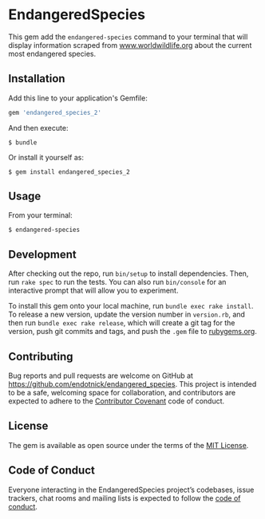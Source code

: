 # EndangeredSpecies

This gem add the `endangered-species` command to your terminal that will display information scraped from www.worldwildlife.org about the current most endangered species.

## Installation

Add this line to your application's Gemfile:

```ruby
gem 'endangered_species_2'
```

And then execute:

    $ bundle

Or install it yourself as:

    $ gem install endangered_species_2

## Usage
From your terminal:  

    $ endangered-species

## Development

After checking out the repo, run `bin/setup` to install dependencies. Then, run `rake spec` to run the tests. You can also run `bin/console` for an interactive prompt that will allow you to experiment.

To install this gem onto your local machine, run `bundle exec rake install`. To release a new version, update the version number in `version.rb`, and then run `bundle exec rake release`, which will create a git tag for the version, push git commits and tags, and push the `.gem` file to [rubygems.org](https://rubygems.org).

## Contributing

Bug reports and pull requests are welcome on GitHub at https://github.com/endotnick/endangered_species. This project is intended to be a safe, welcoming space for collaboration, and contributors are expected to adhere to the [Contributor Covenant](http://contributor-covenant.org) code of conduct.

## License

The gem is available as open source under the terms of the [MIT License](https://opensource.org/licenses/MIT).

## Code of Conduct

Everyone interacting in the EndangeredSpecies project’s codebases, issue trackers, chat rooms and mailing lists is expected to follow the [code of conduct](https://github.com/endotnick/endangered_species/blob/master/CODE_OF_CONDUCT.md).
